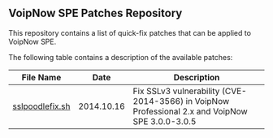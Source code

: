 ## VoipNow SPE Patches Repository

This repository contains a list of quick-fix patches that can be applied to VoipNow SPE. 

The following table contains a description of the available patches:

|File Name|Date|Description|
|---------|----|-----------|
|[sslpoodlefix.sh](sslpoodlefix.sh?raw=true)|2014.10.16|Fix SSLv3 vulnerability (CVE-2014-3566) in VoipNow Professional 2.x and VoipNow SPE 3.0.0-3.0.5|
